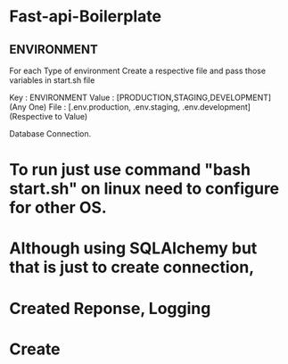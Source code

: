 # Fast-api-Boilerplate

## ENVIRONMENT
For each Type of environment Create a respective file and pass those variables in start.sh file 

Key : ENVIRONMENT
Value : [PRODUCTION,STAGING,DEVELOPMENT]  (Any One)
File : [.env.production, .env.staging, .env.development] (Respective to Value)


Database Connection. 



# To run just use command "bash start.sh"  on linux need to configure for other OS.
# Although using SQLAlchemy but that is just to create connection, 
# Created Reponse, Logging 
# Create 
